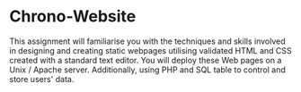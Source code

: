 # Chrono-Website
This assignment will familiarise you with the techniques and skills involved in designing and creating static webpages utilising validated HTML and CSS created with a standard text editor. You will deploy these Web pages on a Unix / Apache server. Additionally, using PHP and SQL table to control and store users' data.
